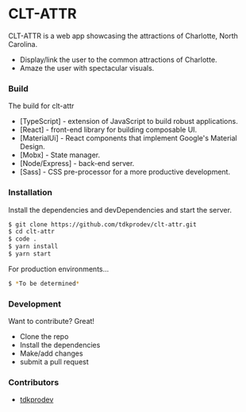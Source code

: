 # CLT-ATTR

CLT-ATTR is a web app showcasing the attractions of Charlotte, North Carolina.
  - Display/link the user to the common attractions of Charlotte.
  - Amaze the user with spectacular visuals.


### Build
The build for clt-attr

* [TypeScript] - extension of JavaScript to build robust applications.
* [React] - front-end library for building composable UI.
* [MaterialUi] - React components that implement Google's Material Design.
* [Mobx] - State manager.
* [Node/Express] - back-end server.
* [Sass] - CSS pre-processor for a more productive development.


### Installation
Install the dependencies and devDependencies and start the server.

```sh
$ git clone https://github.com/tdkprodev/clt-attr.git
$ cd clt-attr
$ code .
$ yarn install
$ yarn start
```

For production environments...

```sh
$ *To be determined*
```

### Development
Want to contribute? Great!

- Clone the repo
- Install the dependencies
- Make/add changes
- submit a pull request

### Contributors
-   [tdkprodev](https://github.com/tdkprodev)
